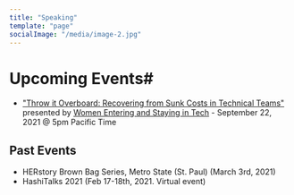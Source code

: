 ```yaml
---
title: "Speaking"
template: "page"
socialImage: "/media/image-2.jpg"
---
```

# Upcoming Events#
 * <a href="https://www.eventbrite.com/e/throw-it-overboard-recovering-from-sunk-costs-in-technical-teams-tickets-168782580241" target="_blank">"Throw it Overboard: Recovering from Sunk Costs in Technical Teams"</a>
   presented by <a href="https://www.joinwest.org/" target="_blank">Women Entering and Staying in Tech</a> - September 22, 2021 @ 5pm Pacific Time
 
## Past Events
 * HERstory Brown Bag Series, Metro State (St. Paul) (March 3rd, 2021)
 * HashiTalks 2021 (Feb 17-18th, 2021. Virtual event)